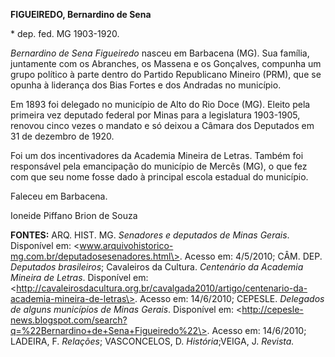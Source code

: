**FIGUEIREDO, Bernardino de Sena**

\* dep. fed. MG 1903-1920.

*Bernardino de Sena Figueiredo* nasceu em Barbacena (MG). Sua família,
juntamente com os Abranches, os Massena e os Gonçalves, compunha um
grupo político à parte dentro do Partido Republicano Mineiro (PRM), que
se opunha à liderança dos Bias Fortes e dos Andradas no município.

Em 1893 foi delegado no município de Alto do Rio Doce (MG). Eleito pela
primeira vez deputado federal por Minas para a legislatura 1903-1905,
renovou cinco vezes o mandato e só deixou a Câmara dos Deputados em 31
de dezembro de 1920.

Foi um dos incentivadores da Academia Mineira de Letras. Também foi
responsável pela emancipação do município de Mercês (MG), o que fez com
que seu nome fosse dado à principal escola estadual do município.

Faleceu em Barbacena.

Ioneide Piffano Brion de Souza

**FONTES:** ARQ. HIST. MG. *Senadores e deputados de Minas Gerais*.
Disponível em:
\<www.arquivohistorico-mg.com.br/deputadosesenadores.html\>. Acesso em:
4/5/2010; CÂM. DEP. *Deputados brasileiros*; Cavaleiros da Cultura.
*Centenário da Academia Mineira de Letras*. Disponível em:
\<http://cavaleirosdacultura.org.br/cavalgada2010/artigo/centenario-da-academia-mineira-de-letras\>.
Acesso em: 14/6/2010; CEPESLE. *Delegados de alguns municípios de Minas
Gerais*. Disponível em:
\<http://cepesle-news.blogspot.com/search?q=%22Bernardino+de+Sena+Figueiredo%22\>.
Acesso em: 14/6/2010; LADEIRA, F. *Relações*; VASCONCELOS, D.
*História*;VEIGA, J. *Revista.*
